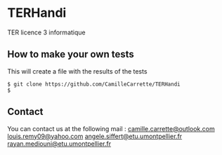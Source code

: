 # TERHandi
TER licence 3 informatique

## How to make your own tests 
This will create a file with the results of the tests

```
$ git clone https://github.com/CamilleCarrette/TERHandi
$ 

```

## Contact

You can contact us at the following mail :
camille.carrette@outlook.com
louis.remy09@yahoo.com
angele.siffert@etu.umontpellier.fr
rayan.mediouni@etu.umontpellier.fr